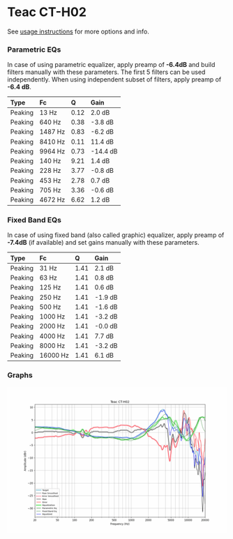 # Teac CT-H02
See [usage instructions](https://github.com/jaakkopasanen/AutoEq#usage) for more options and info.

### Parametric EQs
In case of using parametric equalizer, apply preamp of **-6.4dB** and build filters manually
with these parameters. The first 5 filters can be used independently.
When using independent subset of filters, apply preamp of **-6.4 dB**.

| Type    | Fc      |    Q | Gain     |
|:--------|:--------|:-----|:---------|
| Peaking | 13 Hz   | 0.12 | 2.0 dB   |
| Peaking | 640 Hz  | 0.38 | -3.8 dB  |
| Peaking | 1487 Hz | 0.83 | -6.2 dB  |
| Peaking | 8410 Hz | 0.11 | 11.4 dB  |
| Peaking | 9964 Hz | 0.73 | -14.4 dB |
| Peaking | 140 Hz  | 9.21 | 1.4 dB   |
| Peaking | 228 Hz  | 3.77 | -0.8 dB  |
| Peaking | 453 Hz  | 2.78 | 0.7 dB   |
| Peaking | 705 Hz  | 3.36 | -0.6 dB  |
| Peaking | 4672 Hz | 6.62 | 1.2 dB   |

### Fixed Band EQs
In case of using fixed band (also called graphic) equalizer, apply preamp of **-7.4dB**
(if available) and set gains manually with these parameters.

| Type    | Fc       |    Q | Gain    |
|:--------|:---------|:-----|:--------|
| Peaking | 31 Hz    | 1.41 | 2.1 dB  |
| Peaking | 63 Hz    | 1.41 | 0.8 dB  |
| Peaking | 125 Hz   | 1.41 | 0.6 dB  |
| Peaking | 250 Hz   | 1.41 | -1.9 dB |
| Peaking | 500 Hz   | 1.41 | -1.6 dB |
| Peaking | 1000 Hz  | 1.41 | -3.2 dB |
| Peaking | 2000 Hz  | 1.41 | -0.0 dB |
| Peaking | 4000 Hz  | 1.41 | 7.7 dB  |
| Peaking | 8000 Hz  | 1.41 | -3.2 dB |
| Peaking | 16000 Hz | 1.41 | 6.1 dB  |

### Graphs
![](./Teac%20CT-H02.png)